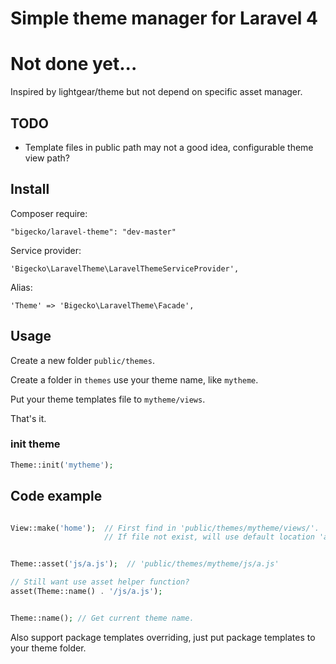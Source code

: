 # Simple theme manager for Laravel 4
# Not done yet...

Inspired by lightgear/theme but not depend on specific asset manager.

## TODO
  * Template files in public path may not a good idea, configurable theme view path?


## Install

Composer require:

    "bigecko/laravel-theme": "dev-master"

Service provider:

    'Bigecko\LaravelTheme\LaravelThemeServiceProvider',

Alias:

    'Theme' => 'Bigecko\LaravelTheme\Facade',

## Usage

Create a new folder `public/themes`.

Create a folder in `themes` use your theme name, like `mytheme`.

Put your theme templates file to `mytheme/views`.

That's it.

### init theme

```php
Theme::init('mytheme');
```


## Code example

```php

View::make('home');  // First find in 'public/themes/mytheme/views/'.
                     // If file not exist, will use default location 'app/views/'.


Theme::asset('js/a.js');  // 'public/themes/mytheme/js/a.js'

// Still want use asset helper function?
asset(Theme::name() . '/js/a.js');


Theme::name(); // Get current theme name.

```

Also support package templates overriding, just put package templates to your theme folder.
